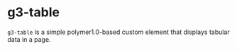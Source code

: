 g3-table
============

`g3-table` is a simple polymer1.0-based custom element that displays tabular data in a page.
